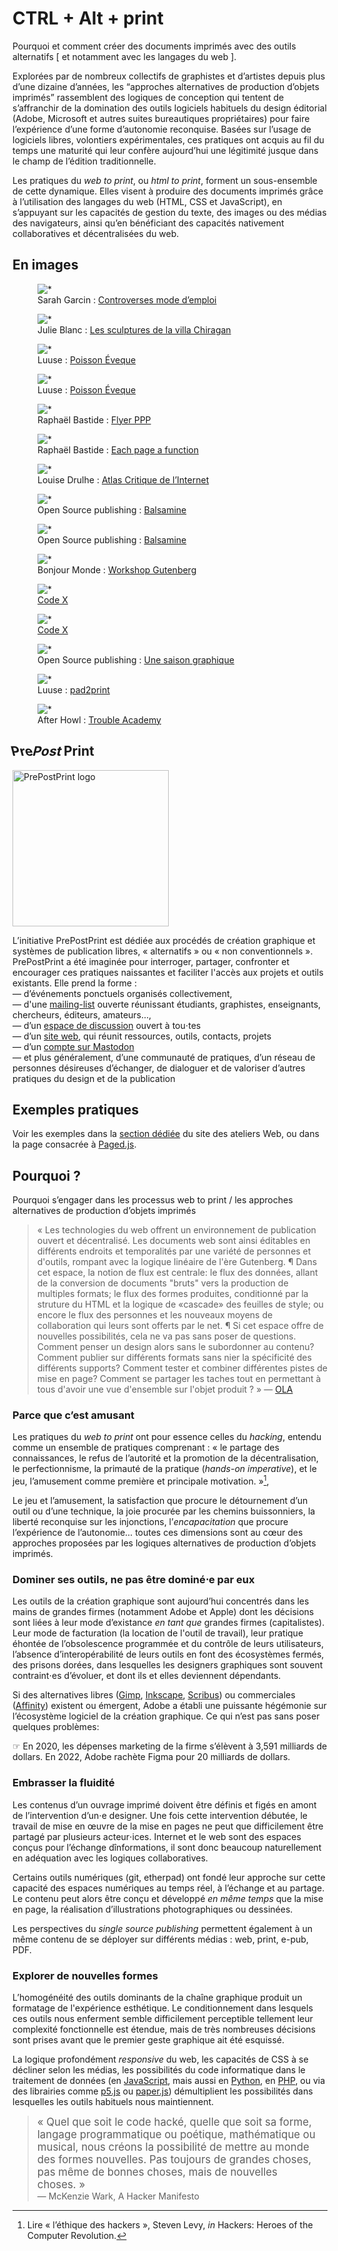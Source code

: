 # CTRL + Alt + print

Pourquoi et comment créer des documents imprimés avec des outils alternatifs \[ et notamment avec les langages du web \].

Explorées par de nombreux collectifs de graphistes et d’artistes depuis plus d’une dizaine d’années, les “approches alternatives de production d’objets imprimés” rassemblent des logiques de conception qui tentent de s’affranchir de la domination des outils logiciels habituels du design éditorial (Adobe, Microsoft et autres suites bureautiques propriétaires) pour faire l’expérience d’une forme d’autonomie reconquise. Basées sur l’usage de logiciels libres, volontiers expérimentales, ces pratiques ont acquis au fil du temps une maturité qui leur confère aujourd’hui une légitimité jusque dans le champ de l’édition traditionnelle. 

Les pratiques du _web to print_, ou _html to print_, forment un sous-ensemble de cette dynamique. Elles visent à produire des documents imprimés grâce à l’utilisation des langages du web (HTML, CSS et JavaScript), en s’appuyant sur les capacités de gestion du texte, des images ou des médias des navigateurs, ainsi qu’en bénéficiant des capacités nativement collaboratives et décentralisées du web. 

## En images


<div class="scrollables" >


<figure>
    <img src="img/controverses-home-4.png" alt="*">
    <figcaption>Sarah Garcin : <a href="https://controverses.org/mode-demploi/">Controverses mode d’emploi</a></figcaption>
</figure>
<figure>
    <img src="img/chiragan-0.jpg" alt="*">
    <figcaption>Julie Blanc : <a href="https://controverses.org/mode-demploi/">Les sculptures de la villa Chiragan</a></figcaption>
</figure>
<figure>
    <img src="img/luuse-poisson-eveque.png" alt="*">
    <figcaption>Luuse : <a href="https://gitlab.com/Luuse/poisson-eveque">Poisson Éveque</a></figcaption>
</figure>
<figure>
    <img src="img/12-poisson_eveque-couv.png" alt="*">
    <figcaption>Luuse : <a href="https://gitlab.com/Luuse/poisson-eveque">Poisson Éveque</a></figcaption>
</figure>
<figure>
    <img src="img/PPP-flyer-Raphael-Bastide.png" alt="*">
    <figcaption>Raphaël Bastide : <a href="https://prepostprint.org/">Flyer PPP</a></figcaption>
</figure>
<figure>
    <img src="img/epaf.png" alt="*">
    <figcaption>Raphaël Bastide : <a href="https://raphaelbastide.com/epaf/">Each page a function</a></figcaption>
</figure>
<figure>
    <img src="img/atlas-critique.png" alt="*">
    <figcaption>Louise Drulhe : <a href="https://louisedrulhe.fr/internet-atlas/">Atlas Critique de l’Internet</a></figcaption>
</figure>
<figure>
    <img src="img/balsamine.jpeg" alt="*" >
    <figcaption>Open Source publishing : <a href="http://osp.kitchen/work/balsamine.2020-2021/">Balsamine</a></figcaption>
</figure>
<figure>
    <img src="img/balsamine2.png" alt="*" >
    <figcaption>Open Source publishing : <a href="http://osp.kitchen/work/balsamine.2020-2021/">Balsamine</a></figcaption>
</figure>
<figure>
    <img src="img/bonjour-monde.png" alt="*">
    <figcaption>Bonjour Monde : <a href="http://bonjourmonde.net/">Workshop Gutenberg</a></figcaption>
</figure>
<figure>
    <img src="img/code-X_01.png" alt="*">
    <figcaption><a href="http://editions-hyx.com/fr/code-x">Code X</a></figcaption>
</figure>
<figure>
    <img src="img/web-1.png" alt="*">
    <figcaption><a href="http://editions-hyx.com/fr/code-x">Code X</a></figcaption>
</figure>
<figure>
    <img src="img/open-source-pusblishing.png" alt="*">
    <figcaption>Open Source publishing : <a href="http://osp.kitchen/workshop/saison-graphique/">Une saison graphique</a></figcaption>
</figure>
<figure>
    <img src="img/pad2print-DEViation-Luuse.png" alt="*">
    <figcaption>Luuse : <a href="https://gitlab.com/Luuse/pad2print/">pad2print</a></figcaption>
</figure>
<figure>
    <img src="img/trouble-academy.png" alt="*">
    <figcaption>After Howl : <a href="https://afterhowl.tumblr.com/">Trouble Academy</a>  </figcaption>
</figure>


</div>


<h2><span style="transform: skew(14deg); padding-right: .15em; margin:0 -.1em; display:inline-block">Pre</span><span style="transform: skew(-14deg); display:inline-block; padding-right: .15em;">Post</span><span>Print</span></h2>

<img src="img/ppp.svg" style="width:250px" alt="PrePostPrint logo">



L’initiative PrePostPrint est dédiée aux procédés de création graphique et systèmes de publication libres, « alternatifs » ou « non conventionnels ». PrePostPrint a été imaginée pour interroger, partager, confronter et encourager ces pratiques naissantes et faciliter l'accès aux projets et outils existants. Elle prend la forme :   
— d’événements ponctuels organisés collectivement,   
— d'une [mailing-list](https://lists.domainepublic.net/cgi-bin/mailman/listinfo/prepostprint) ouverte réunissant étudiants, graphistes, enseignants, chercheurs, éditeurs, amateurs…,    
— d’un [espace de discussion](https://matrix.to/#/#prepostprint-public:matrix.org) ouvert à tou⋅tes    
— d’un [site web](https://prepostprint.org/contact/), qui réunit ressources, outils, contacts, projets   
— d’un [compte sur Mastodon](https://post.lurk.org/@prepostprint)   
— et plus généralement, d’une communauté de pratiques, d’un réseau de personnes désireuses d’échanger, de dialoguer et de valoriser d’autres pratiques du design et de la publication


## Exemples pratiques

Voir les exemples dans la [section dédiée](/web/pages/exemples/#webtoprint) du site des ateliers Web, ou dans la page consacrée à [Paged.js](pagedjs/#more).



## Pourquoi ?

Pourquoi s’engager dans les processus web to print / les approches alternatives de production d’objets imprimés 

> « Les technologies du web offrent un environnement de publication ouvert et décentralisé. Les documents web sont ainsi éditables en différents endroits et temporalités par une variété de personnes et d'outils, rompant avec la logique linéaire de l'ère Gutenberg. ¶ Dans cet espace, la notion de flux est centrale: le flux des données, allant de la conversion de documents "bruts" vers la production de multiples formats; le flux des formes produites, conditionné par la struture du HTML et la logique de «cascade» des feuilles de style; ou encore le flux des personnes et les nouveaux moyens de collaboration qui leurs sont offerts par le net. ¶ Si cet espace offre de nouvelles possibilités, cela ne va pas sans poser de questions. Comment penser un design alors sans le subordonner au contenu? Comment publier sur différents formats sans nier la spécificité des différents supports? Comment tester et combiner différentes pistes de mise en page? Comment se partager les taches tout en permettant à tous d'avoir une vue d'ensemble sur l'objet produit ? »  — [OLA](http://ola4.outilslibresalternatifs.org/#00-ola)

### Parce que c’est amusant
Les pratiques du _web to print_ ont pour essence celles du _hacking_, entendu comme un ensemble de pratiques comprenant : « le partage des connaissances, le refus de l’autorité et la promotion de la décentralisation, le perfectionnisme, la primauté de la pratique (_hands-on imperative_), et le jeu, l’amusement comme première et principale motivation. »[^hacking],

[^hacking]:  Lire « l’éthique des hackers », Steven Levy, _in_ Hackers: Heroes of the Computer Revolution.

Le jeu et l’amusement, la satisfaction que procure le détournement d’un outil ou d’une technique, la joie procurée par les chemins buissonniers, la liberté reconquise sur les injonctions,  l’_encapacitation_ que procure l’expérience de l’autonomie… toutes ces dimensions sont au cœur des approches proposées par les logiques alternatives de production d’objets imprimés.

### Dominer ses outils, ne pas être dominé⋅e par eux

Les outils de la création graphique sont aujourd’hui concentrés dans les mains de grandes firmes (notamment Adobe et Apple) dont les décisions sont liées à leur mode d’existance _en tant que_ grandes firmes (capitalistes). Leur mode de facturation (la location de l'outil de travail), leur pratique éhontée de l’obsolescence programmée et du contrôle de leurs utilisateurs, l’absence d’interopérabilité de leurs outils en font des écosystèmes fermés, des prisons dorées, dans lesquelles les designers graphiques sont souvent contraint⋅es d’évoluer, et dont ils et elles deviennent dépendants.

Si des alternatives libres ([Gimp](https://www.gimp.org/), [Inkscape](https://inkscape.fr/), [Scribus](https://www.scribus.net/)) ou commerciales ([Affinity](https://affinity.serif.com/)) existent ou émergent, Adobe a établi une puissante hégémonie sur l’écosystème logiciel de la création graphique. Ce qui n’est pas sans poser quelques problèmes:

☞ En 2020, les dépenses marketing de la firme s’élèvent à 3,591 milliards de dollars. En 2022, Adobe rachète Figma pour 20 milliards de dollars.

### Embrasser la fluidité

Les contenus d’un ouvrage imprimé doivent être définis et figés en amont de l’intervention d’un⋅e designer. Une fois cette intervention débutée, le travail de mise en œuvre de la mise en pages ne peut que difficilement être partagé par plusieurs acteur⋅ices. Internet et le web sont des espaces conçus pour l’échange dînformations, il sont donc beaucoup naturellement en adéquation avec les logiques collaboratives. 

Certains outils numériques (git, etherpad) ont fondé leur approche sur cette capacité des espaces numériques au temps réel, à l’échange et au partage. Le contenu peut alors être conçu et développé _en même temps_ que la mise en page, la réalisation d’illustrations photographiques ou dessinées.

Les perspectives du _single source publishing_ permettent également à un même contenu de se déployer sur différents médias : web, print, e-pub, PDF.

### Explorer de nouvelles formes

L’homogénéité des outils dominants de la chaîne graphique produit un formatage de l'expérience esthétique. Le conditionnement dans lesquels ces outils nous enferment semble difficilement perceptible tellement leur complexité fonctionnelle est étendue, mais de très nombreuses décisions sont prises avant que le premier geste graphique ait été esquissé.

La logique profondément _responsive_ du web, les capacités de CSS à se décliner selon les médias, les possibilités du code informatique dans le traitement de données (en [JavaScript](../js), mais aussi en [Python](../python/), en [PHP](../php/), ou via des librairies comme [p5.js](../canvas/) ou [paper.js](../canvas/)) démultiplient les possibilités dans lesquelles les outils habituels nous maintiennent.

> <big>« Quel que soit le code hacké, quelle que soit sa forme, langage programmatique ou poétique, mathématique ou musical, nous créons la possibilité de mettre au monde des formes nouvelles. Pas toujours de grandes choses, pas même de bonnes choses, mais de nouvelles choses. »</big>    
— McKenzie Wark, A Hacker Manifesto
